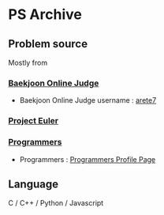 # PS Archive

## Problem source

Mostly from

### [Baekjoon Online Judge](https://www.acmicpc.net/)

- Baekjoon Online Judge username : [arete7](https://www.acmicpc.net/user/arete7)

### [Project Euler](https://projecteuler.net/)

### [Programmers](https://programmers.co.kr/)

- Programmers : [Programmers Profile Page](https://career.programmers.co.kr/pr/neoham7_6668)

## Language

C / C++ / Python / Javascript
